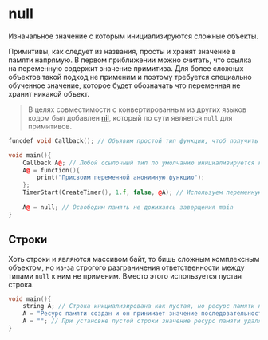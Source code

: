 # null

Изначальное значение с которым инициализируются сложные объекты.

Примитивы, как следует из названия, просты и хранят значение в памяти напрямую. В первом приближении можно считать, что
ссылка на переменную содержит значение примитива. Для более сложных объектов такой подход не применим и поэтому
требуется специально обученное значение, которое будет обозначать что переменная не хранит никакой объект.

> В целях совместимости с конвертированным из других языков кодом был добавлен [nil](nil.md), который по сути
> является `null` для примитивов.

```C++
funcdef void Callback(); // Объявим простой тип функции, чтоб получить использовать её для ссылки

void main(){
    Callback A@; // Любой ссылочный тип по умолчанию инициализируется как null
    A@ = function(){
        print("Присвоим переменной анонимную функцию");
    }; 
    TimerStart(CreateTimer(), 1.f, false, @A); // Используем переменную каким либо образом
    
    A@ = null; // Освободим память не дожижаясь заверщения main
}
```

## Строки

Хоть строки и являются массивом байт, то бишь сложным комплексным объектом, но из-за строгого разграничения
ответственности между типами `null` к ним не применим. Вместо этого используется пустая строка.

```C++
void main(){
    string A; // Строка инициализирована как пустая, но ресурс памяти не создан
    A = "Ресурс памяти создан и он принимает значение последовательности байт этого текста";
    A = ""; // При установке пустой строки значение ресурс памяти удаляется.
}
```

